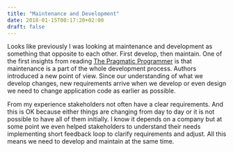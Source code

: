 ```yaml
---
title: "Maintenance and Development"
date: 2018-01-15T00:17:20+02:00
draft: false
---
```

Looks like previously I was looking at maintenance and development as something that opposite to each other. First develop, then maintain. One of the first insights from reading [The Pragmatic Programmer](https://pragprog.com/book/tpp/the-pragmatic-programmer) is that maintenance is a part of the whole development process. Authors introduced a new point of view. Since our understanding of what we develop changes, new requirements arrive when we develop or even design we need to change application code as earlier as possible.

From my experience stakeholders not often have a clear requirements. And this is OK because either things are changing from day to day or it is not possible to have all of them initially. I know it depends on a company but at some point we even helped stakeholders to understand their needs implementing short feedback loop to clarify requirements and adjust. All this means we need to develop and maintain at the same time.
